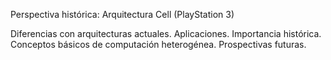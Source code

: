 Perspectiva histórica: Arquitectura Cell (PlayStation 3)

Diferencias con arquitecturas actuales. Aplicaciones. Importancia histórica. Conceptos básicos de computación heterogénea. Prospectivas futuras.
